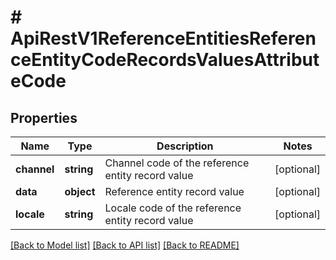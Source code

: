 # # ApiRestV1ReferenceEntitiesReferenceEntityCodeRecordsValuesAttributeCode

## Properties

Name | Type | Description | Notes
------------ | ------------- | ------------- | -------------
**channel** | **string** | Channel code of the reference entity record value | [optional]
**data** | **object** | Reference entity record value | [optional]
**locale** | **string** | Locale code of the reference entity record value | [optional]

[[Back to Model list]](../../README.md#models) [[Back to API list]](../../README.md#endpoints) [[Back to README]](../../README.md)

